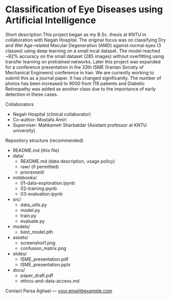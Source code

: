 
# Classification of Eye Diseases using Artificial Intelligence

Short description
This project began as my B.Sc. thesis at KNTU in collaboration with Negah Hospital. The original focus was on classifying Dry and Wet Age-related Macular Degeneration (AMD) against normal eyes (3 classes) using deep learning on a small local dataset. The model reached ~92% accuracy on the small dataset (285 images) without overfitting using transfer learning on pretrained networks.
Later this project was expanded for a conference presentation in the 33th ISME (Iranian Society of Mechanical Engineers) conference in Iran. 
We are currently working to submit this as a journal paper. It has changed significantly. The number of photos has been increased to 9000 from 119 patients and Diabetic Retinopathy was added as another class due to the importance of early detection in these cases.

Collaborators
- Negah Hospital (clinical collaborator)
- Co-author: Mostafa Amiri
- Superviser: Mahkameh Sharbatdar (Asistant professor at KNTU university)

Repository structure (recommended)
- README.md (this file)
- data/
  - README.md (data description, usage policy)
  - raw/ (if permitted)
  - processed/
- notebooks/
  - 01-data-exploration.ipynb
  - 02-training.ipynb
  - 03-evaluation.ipynb
- src/
  - data_utils.py
  - model.py
  - train.py
  - evaluate.py
- models/
  - best_model.pth
- assets/
  - screenshot1.png
  - confusion_matrix.png
- slides/
  - ISME_presentation.pdf
  - ISME_presentation.pptx
- docs/
  - paper_draft.pdf
  - ethics-and-data-access.md



Contact
Parsa Aghaei — your.email@example.com
